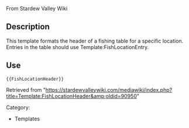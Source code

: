 From Stardew Valley Wiki

## Description

This template formats the header of a fishing table for a specific location. Entries in the table should use Template:FishLocationEntry.

## Use

```
{{FishLocationHeader}}
```

Retrieved from "https://stardewvalleywiki.com/mediawiki/index.php?title=Template:FishLocationHeader&amp;oldid=90950"

Category:

- Templates